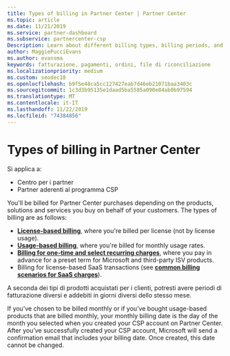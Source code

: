 ```yaml
---
title: Types of billing in Partner Center | Partner Center
ms.topic: article
ms.date: 11/21/2019
ms.service: partner-dashboard
ms.subservice: partnercenter-csp
Description: Learn about different billing types, billing periods, and billing dates you might see in Partner Center.
author: MaggiePucciEvans
ms.author: evansma
keywords: fatturazione, pagamenti, ordini, file di riconciliazione
ms.localizationpriority: medium
ms.custom: seodec18
ms.openlocfilehash: b9f5e48ca5cc127427eab7d46eb21071baa3403c
ms.sourcegitcommit: 1c3d3b95135e1daad5ba5585a090e84ab0b97594
ms.translationtype: MT
ms.contentlocale: it-IT
ms.lasthandoff: 11/22/2019
ms.locfileid: "74384856"
---
```

# <a name="types-of-billing-in-partner-center"></a>Types of billing in Partner Center

Si applica a:

- Centro per i partner
- Partner aderenti al programma CSP

You'll be billed for Partner Center purchases depending on the products, solutions and services you buy on behalf of your customers. The types of billing are as follows:

- [**License-based billing**](license-based-billing.md), where you're billed per license (not by license usage).
- [**Usage-based billing**](usage-based-billing.md), where you're billed for monthly usage rates.
- [**Billing for one-time and select recurring charges**](one-time-and-recurring-billing.md), where you pay in advance for a preset term for Microsoft and third-party ISV products.
- Billing for license-based SaaS transactions (see [**common billing scenarios for SaaS charges**](common-billing-scenarios-saas.md)).

A seconda dei tipi di prodotti acquistati per i clienti, potresti avere periodi di fatturazione diversi e addebiti in giorni diversi dello stesso mese.

If you’ve chosen to be billed monthly or if you’ve bought usage-based products that are billed monthly, your monthly billing date is the day of the month you selected when you created your CSP account on Partner Center. After you’ve successfully created your CSP account, Microsoft will send a confirmation email that includes your billing date. Once created, this date cannot be changed.
